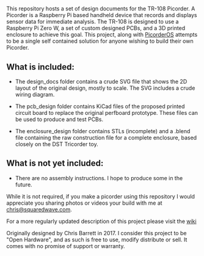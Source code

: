 #
This repository hosts a set of design documents for the TR-108 Picorder. A Picorder is a Raspberry Pi based handheld device that records and displays sensor data for immediate analysis. The TR-108 is designed to use a Raspberry Pi Zero W, a set of custom designed PCBs, and a 3D printed enclosure to achieve this goal. This project, along with [PicorderOS](https://squaredwave.com/wiki/index.php?title=PicorderOS) attempts to be a single self contained solution for anyone wishing to build their own Picorder.

## What is included:

- The design_docs folder contains a crude SVG file that shows the 2D layout of the original design, mostly to scale. The SVG includes a crude wiring diagram.

- The pcb_design folder contains KiCad files of the proposed printed circuit board to replace the original perfboard prototype. These files can be used to produce and test PCBs.

- The enclosure_design folder contains STLs (incomplete) and a .blend file containing the raw construction file for a complete enclosure, based closely on the DST Tricorder toy.

## What is not yet included:

- There are no assembly instructions. I hope to produce some in the future.



While it is not required, if you make a picorder using this repository I would appreciate you sharing photos or videos your build with me at chris@squaredwave.com.

For a more regularly updated description of this project please visit the [wiki](https://squaredwave.com/wiki/index.php?title=Picorder)

Originally designed by Chris Barrett in 2017. I consider this project to be "Open Hardware", and as such is free to use, modify distribute or sell. It comes with no promise of support or warranty.
